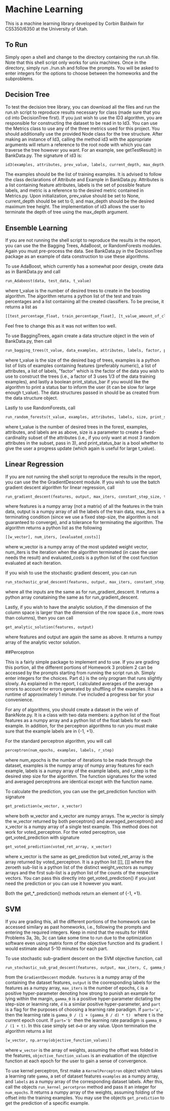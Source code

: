 # Machine Learning

This is a machine learning library developed by Corbin Baldwin for 
CS5350/6350 at the University of Utah.

## To Run
Simply open a shell and change to the directory containing the run.sh file. 
Note that this shell script only works for unix machines. Once in the directory,
simply run ./run.sh and follow the prompts. You will be asked to enter integers 
for the options to choose between the homeworks and the subproblems.

## Decision Tree
To test the decision tree library, you can download all the files and run 
the run.sh script to reproduce results necessary for class (made sure that 
you cd into DecisionTree first). If you just wish
to use the ID3 algorithm, you are responsible for constructing the 
dataset to be read in to Id3. You can use the Metrics class to use any of
the three metrics used for this project. You should additionally use the
provided Node class for the tree structure. After making an instance of Id3,
calling the method id3 with the appropriate arguments will return a 
reference to the root node with which you can traverse the tree however 
you want. For an example, see getTestResult() in BankData.py. The signature
of id3 is:     
```python
id3(examples, attributes, prev_value, labels, current_depth, max_depth, metric):
```
The examples should be the list of training examples. It is advised to 
follow the class declarations of Attribute and Example in BankData.py. 
Attributes is a list containing feature attributes, labels is the set of 
possible feature labels, and metric is a reference to the desired metric
contained in Metrics.py. Upon initialization, prev_value should be set to
None, current_depth should be set to 0, and max_depth should be the desired
maximum tree height. The implementation of id3 allows the user to terminate
the depth of tree using the max_depth argument.

## Ensemble Learning
[//]: # (Upon selecting Homework 2 problem 2, you can choose any of the five subproblems
of the assignment. Keep in mind that these were written with me just having 
learned python so they have not fully utilized multiprocessing or other more
efficient libraries like numpy. Some of the run-times reach 20 minutes for the
subproblems. Note that this is still significantly quicker than for the students
on Canvas who said they could not get theirs run quicker than 2 hours. )

If you are not running the shell script to reproduce the results in the report, 
you can use the the Bagging Trees, AdaBoost, or RandomForests modules. 
Again you must pre-process the data. See BankData.py in the DecisionTree package
as an example of data construction to use these algorithms. 

To use AdaBoost, which currently has a somewhat poor design, create data as in
BankData.py and call 
```python
run_Adaboost(data, test_data, t_value)
```
where t_value is the number of desired trees to create in the boosting algorithm. 
The algorithm returns a python list of the test and train percentages and a list 
containing all the created classifiers. To be precise, it returns a list as
```python
[[test_percentage_float, train_percentage_float], [t_value_amount_of_classifiers]]
```
Feel free to change this as it was not written too well. 

To use BaggingTrees, again create a data structure object in the vein of BankData.py, 
then call
```python
run_bagging_trees(t_value, data_examples, attributes, labels, factor, print_status_bar)
```
where t_value is the size of the desired bag of trees, examples is a python list of lists
of examples containing features (preferably numeric), a list of attributes, a list
of labels, "factor" which is the factor of the data you wish to use to construct the 
trees (i.e., a factor of 3 uses 1/3 of the data training examples), and lastly a 
boolean print_status_bar if you would like the algorithm to print a status bar to 
inform the user (it can be slow for large enough t_value). The data structures passed
in should be as created from the data structure object.
  
Lastly to use RandomForests, call
```python
run_random_forests(t_value, examples, attributes, labels, size, print_status_bar)
```
where t_value is the number of desired trees in the forest, examples, attributes, and 
labels are as above, size is a parameter to create a fixed-cardinality subset of 
the attributes (i.e., if you only want at most 3 random attributes in the subset,
pass in 3), and print_status_bar is a bool whether to give the user a progress update
(which again is useful for large t_value).

[//]: # (If you choose problem 3, this corresponds to the extra credit programming option. Due to the much 
larger dataset, running statistics on 1000 trees took very much too long so I 
reduced to 100 trees. The runtime is still about 30 minutes even with this 
reduction.) 

## Linear Regression
[//]: # (Upon selecting Homework 2 problem 4, you can choose any of the three subproblems
of the assignment. These are all fairly quick for the small "concrete" dataset. If
are not running the shell script to reproduce the results in the report, 
GradientDescent requires you to first construct the features as a numpy matrix and
the resultant lables as a numpy array. Additionally, this gradient descent is not
passed a gradient yet so is not portable to other uses other than linear regression.)

If you are not running the shell script to reproduce the results in the report, 
you can use the the GradientDescent module. If you wish to use the batch gradient
descent algorithm for linear regression, call
```python
run_gradient_descent(features, output, max_iters, constant_step_size, tolerance)
```
where features is a numpy array (not a matrix) of all the features in the train data, 
output is a numpy array of all the labels of the train data, max_iters is a
terminating condition (since we use a fixed step-size, the algorithm is not guaranteed 
to converge), and a tolerance for terminating the algorithm. The algorithm returns 
a python list as the following
```python
[[w_vector], num_iters, [evaluated_costs]]
```
where w_vector is a numpy array of the most updated weight vector, num_iters is the
iteration when the algorithm terminated (in case the user needs the result) and
evaluated_costs is a python list of the cost function evaluated at each iteration.

If you wish to use the stochastic gradient descent, you can run
```python
run_stochastic_grad_descent(features, output, max_iters, constant_step_size, tolerance)
```
where all the inputs are the same as for run_gradient_descent. It returns a python
array conataining the same as for run_gradient_descent.

Lastly, if you wish to have the analytic solution, if the dimension of the column space
is larger than the dimension of the row space (i.e., more rows than columns), then
you can call 
```python
get_analytic_solution(features, output)
```
where features and output are again the same as above. It returns a numpy array of
the analytic vector solution.

##Perceptron 

This is a fairly simple package to implement and to use. If you are grading this 
portion, all the different portions of Homework 3 problem 2 can be accessed by the 
prompts starting from running the script run.sh. Simply enter integers for the choices.
Part d.) is the only program that runs slightly slowly. As explained in the report,
I calculated averages of the average errors to account for errors generated by 
shuffling of the examples. It has a runtime of approximately 1 minute. I've included
a progress bar for your convenience.

For any of algorithms, you should create a dataset in the vein of BankNote.py. It is 
a class with two data members: a python list of the float features as a numpy array
and a python list
of the float labels for each example. In addition, for the perceptron algorithms to
run you must make sure that the example labels are in {-1, +1}. 

For the standard perceptron algorithm, you will call
```python
perceptron(num_epochs, examples, labels, r_step)
```
where num_epochs is the number of iterations to be made through the dataset, examples 
is the numpy array of numpy array features for each example, labels is a numpy 
array of the example labels, and r_step is the desired step size for the algorithm.
The function signatures for the voted and averaged perceptrons are identical except
with the function name.

To calculate the prediction, you can use the get_prediction function with signature
```python
get_prediction(w_vector, x_vector)
```
where both w_vector and x_vector are numpy arrays. The w_vector is simply the 
w_vector returned by both perceptron() and averaged_perceptron() and x_vector is
a numpy array of a single test example. This method does not work for voted_perceptron.
For the voted perceptron, use get_voted_prediction with signature
```python
get_voted_prediction(voted_ret_array, x_vector)
```
where x_vector is the same as get_prediction but voted_ret_array is the array
returned by voted_perceptron. It is a python list [[], []] where the zeroeth sub-list
is a python list of the distinct weight_vectors as numpy arrays and the first 
sub-list is a python list of the counts of the respective vectors. You can pass this
directly into get_voted_prediction() if you just need the prediction or you can use
it however you want.

Both the get_*_prediction() methods return an element of {-1, +1}.

## SVM

If you are grading this, all the different portions of the homework can be accessed
similary as past homeworks, i.e., following the prompts and entering the required
integers. Keep in mind that the results for HW4 Problems 3a, 3b, 3c can take some 
time to run due to the optimization software even using matrix form of the objective
function and its gradient. I would estimate about 5-10 minutes for each part.

To use stochastic sub-gradient descent on the SVM objective function, call 
```python
run_stochastic_sub_grad_descent(features, output, max_iters, C, gamma_0, d, part)
``` 
from the `GradientDescent` module. `features` is a numpy array of the containing the 
dataset features, `output` is the cooresponding labels for the features as a numpy
array, `max_iters` is the number of epochs, `C` is a positive hyper-parameter denoting 
how strong to punish an example for lying within the margin, `gamma_0` is a positive
hyper-parameter dictating the step-size or learning rate, `d` is a similar positive 
hyper-parameter, and `part` is a flag for the purposes of choosing a learning rate
paradigm. If `part='a'`, then the learning rate is `gamma_0 / (1 + (gamma_0 / d) * t) ` 
where `t` is the current epoch count. If `part='b'` then the learning rate paradigm is
`gamma_0 / (1 + t)`. In this case simply set `d=0` or any value. Upon termination the
algorithm returns a list
```python
[w_vector, np.array(objective_function_values)]
```
where `w_vector` is the array of weights, assuming the offset was folded in the features,
`objective_function_values` is an evaluation of the objective function at each epoch
for the user to gain a sense of convergence.

To use kernel perceptron, first make a `KernelPerceptron` object which takes a learning
rate `gamma`, a set of dataset features `examples` as a numpy array, and `labels` as
a numpy array of the corresponding dataset labels. After this, call the objects 
`run_kernel_percetpron` method and pass it an integer for `num_epochs`. It returns
a numpy array of the weights, assuming folding of the offset into the training examples.
You may use the objects `get_prediction` to get the prediction of a specific example.
 